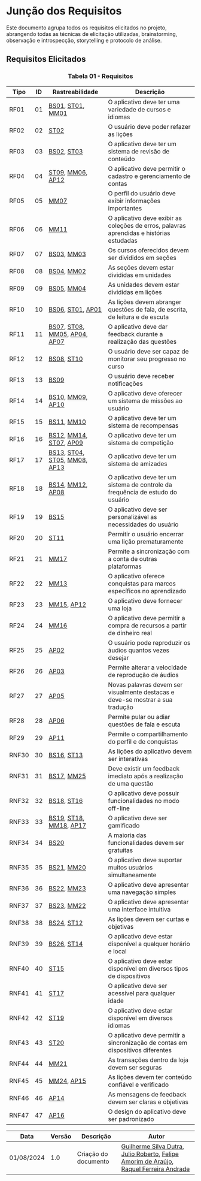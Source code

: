 # Junção dos Requisitos

Este documento agrupa todos os requisitos elicitados no projeto, abrangendo todas as técnicas de elicitação utilizadas, brainstorming, observação e introspecção, storytelling e protocolo de análise.

## Requisitos Elicitados

<center>

### Tabela 01 - Requisitos

| Tipo | ID | Rastreabilidade | Descrição |
| - | - | - | - |
| RF01 | 01 | [BS01](brainstorm.md#tabela-01-requisitos-funcionais), [ST01](storytelling.md#tabela-01-requisitos-funcionais), [MM01](observacao.md#tabela-01-requisitos-funcionais) | O aplicativo deve ter uma variedade de cursos e idiomas |
| RF02 | 02 | [ST02](storytelling.md#tabela-01-requisitos-funcionais) | O usuário deve poder refazer as lições |
| RF03 | 03 | [BS02](brainstorm.md#tabela-01-requisitos-funcionais), [ST03](storytelling.md#tabela-01-requisitos-funcionais) | O aplicativo deve ter um sistema de revisão de conteúdo |
| RF04 | 04 | [ST09](storytelling.md#tabela-01-requisitos-funcionais), [MM06](observacao.md#tabela-01-requisitos-funcionais), [AP12](protocolo.md#tabela-01-requisitos-funcionais) | O aplicativo deve permitir o cadastro e gerenciamento de contas |
| RF05 | 05 | [MM07](observacao.md#tabela-01-requisitos-funcionais) | O perfil do usuário deve exibir informações importantes |
| RF06 | 06 | [MM11](observacao.md#tabela-01-requisitos-funcionais) | O aplicativo deve exibir as coleções de erros, palavras aprendidas e histórias estudadas |
| RF07 | 07 | [BS03](brainstorm.md#tabela-01-requisitos-funcionais), [MM03](observacao.md#tabela-01-requisitos-funcionais) | Os cursos oferecidos devem ser divididos em seções |
| RF08 | 08 | [BS04](brainstorm.md#tabela-01-requisitos-funcionais), [MM02](observacao.md#tabela-01-requisitos-funcionais) | As seções devem estar divididas em unidades |
| RF09 | 09 | [BS05](brainstorm.md#tabela-01-requisitos-funcionais), [MM04](observacao.md#tabela-01-requisitos-funcionais) | As unidades devem estar divididas em lições |
| RF10 | 10 | [BS06](brainstorm.md#tabela-01-requisitos-funcionais), [ST01](storytelling.md#tabela-01-requisitos-funcionais), [AP01](protocolo.md#tabela-01-requisitos-funcionais) | As lições devem abranger questões de fala, de escrita, de leitura e de escuta |
| RF11 | 11 | [BS07](brainstorm.md#tabela-01-requisitos-funcionais), [ST08](storytelling.md#tabela-01-requisitos-funcionais), [MM05](observacao.md#tabela-01-requisitos-funcionais), [AP04](protocolo.md#tabela-01-requisitos-funcionais), [AP07](protocolo.md#tabela-01-requisitos-funcionais) | O aplicativo deve dar feedback durante a realização das questões |
| RF12 | 12 | [BS08](brainstorm.md#tabela-01-requisitos-funcionais), [ST10](storytelling.md#tabela-01-requisitos-funcionais) | O usuário deve ser capaz de monitorar seu progresso no curso |
| RF13 | 13 | [BS09](brainstorm.md#tabela-01-requisitos-funcionais) | O usuário deve receber notificações |
| RF14 | 14 | [BS10](brainstorm.md#tabela-01-requisitos-funcionais), [MM09](observacao.md#tabela-01-requisitos-funcionais), [AP10](protocolo.md#tabela-01-requisitos-funcionais) | O aplicativo deve oferecer um sistema de missões ao usuário |
| RF15 | 15 | [BS11](brainstorm.md#tabela-01-requisitos-funcionais), [MM10](observacao.md#tabela-01-requisitos-funcionais) | O aplicativo deve ter um sistema de recompensas |
| RF16 | 16 | [BS12](brainstorm.md#tabela-01-requisitos-funcionais), [MM14](observacao.md#tabela-01-requisitos-funcionais), [ST07](storytelling.md#tabela-01-requisitos-funcionais), [AP09](protocolo.md#tabela-01-requisitos-funcionais) | O aplicativo deve ter um sistema de competição |
| RF17 | 17 | [BS13](brainstorm.md#tabela-01-requisitos-funcionais), [ST04](storytelling.md#tabela-01-requisitos-funcionais), [ST05](storytelling.md#tabela-01-requisitos-funcionais), [MM08](observacao.md#tabela-01-requisitos-funcionais), [AP13](protocolo.md#tabela-01-requisitos-funcionais) | O aplicativo deve ter um sistema de amizades |
| RF18 | 18 | [BS14](brainstorm.md#tabela-01-requisitos-funcionais), [MM12](observacao.md#tabela-01-requisitos-funcionais), [AP08](protocolo.md#tabela-01-requisitos-funcionais) | O aplicativo deve ter um sistema de controle da frequência de estudo do usuário |
| RF19 | 19 | [BS15](brainstorm.md#tabela-01-requisitos-funcionais) | O aplicativo deve ser personalizável as necessidades do usuário |
| RF20 | 20 | [ST11](storytelling.md#tabela-01-requisitos-funcionais) | Permitir o usuário encerrar uma lição prematuramente |
| RF21 | 21 | [MM17](observacao.md#tabela-01-requisitos-funcionais) | Permite a sincronização com a conta de outras plataformas |
| RF22 | 22 | [MM13](observacao.md#tabela-01-requisitos-funcionais) | O aplicativo oferece conquistas para marcos específicos no aprendizado |
| RF23 | 23 | [MM15](observacao.md#tabela-01-requisitos-funcionais), [AP12](protocolo.md#tabela-01-requisitos-funcionais) | O aplicativo deve fornecer uma loja |
| RF24 | 24 | [MM16](observacao.md#tabela-01-requisitos-funcionais) | O aplicativo deve permitir a compra de recursos a partir de dinheiro real |
| RF25 | 25 | [AP02](protocolo.md#tabela-01-requisitos-funcionais) | O usuário pode reproduzir os áudios quantos vezes desejar |
| RF26 | 26 | [AP03](protocolo.md#tabela-01-requisitos-funcionais) | Permite alterar a velocidade de reprodução de áudios |
| RF27 | 27 | [AP05](protocolo.md#tabela-01-requisitos-funcionais) | Novas palavras devem ser visualmente destacas e deve-se mostrar a sua tradução |
| RF28 | 28 | [AP06](protocolo.md#tabela-01-requisitos-funcionais) | Permite pular ou adiar questões de fala e escuta |
| RF29 | 29 | [AP11](protocolo.md#tabela-01-requisitos-funcionais) | Permite o compartilhamento do perfil e de conquistas |
| RNF30 | 30 | [BS16](brainstorm.md#tabela-02-requisitos-nao-funcionais), [ST13](storytelling.md#tabela-02-requisitos-nao-funcionais) | As lições do aplicativo devem ser interativas |
| RNF31 | 31 | [BS17](brainstorm.md#tabela-02-requisitos-nao-funcionais), [MM25](observacao.md#tabela-02-requisitos-nao-funcionais) | Deve existir um feedback imediato após a realização de uma questão |
| RNF32 | 32 | [BS18](brainstorm.md#tabela-02-requisitos-nao-funcionais), [ST16](storytelling.md#tabela-02-requisitos-nao-funcionais) | O aplicativo deve possuir funcionalidades no modo off-line |
| RNF33 | 33 | [BS19](brainstorm.md#tabela-02-requisitos-nao-funcionais), [ST18](storytelling.md#tabela-02-requisitos-nao-funcionais), [MM18](observacao.md#tabela-02-requisitos-nao-funcionais), [AP17](protocolo.md#tabela-02-requisitos-nao-funcionais) | O aplicativo deve ser gamificado |
| RNF34 | 34 | [BS20](brainstorm.md#tabela-02-requisitos-nao-funcionais) | A maioria das funcionalidades devem ser gratuitas |
| RNF35 | 35 | [BS21](brainstorm.md#tabela-02-requisitos-nao-funcionais), [MM20](observacao.md#tabela-02-requisitos-nao-funcionais) | O aplicativo deve suportar muitos usuários simultaneamente |
| RNF36 | 36 | [BS22](brainstorm.md#tabela-02-requisitos-nao-funcionais), [MM23](observacao.md#tabela-02-requisitos-nao-funcionais) | O aplicativo deve apresentar uma navegação simples |
| RNF37 | 37 | [BS23](brainstorm.md#tabela-02-requisitos-nao-funcionais), [MM22](observacao.md#tabela-02-requisitos-nao-funcionais) | O aplicativo deve apresentar uma interface intuitiva |
| RNF38 | 38 | [BS24](brainstorm.md#tabela-02-requisitos-nao-funcionais), [ST12](storytelling.md#tabela-02-requisitos-nao-funcionais) | As lições devem ser curtas e objetivas |
| RNF39 | 39 | [BS26](brainstorm.md#tabela-02-requisitos-nao-funcionais), [ST14](storytelling.md#tabela-02-requisitos-nao-funcionais) | O aplicativo deve estar disponível a qualquer horário e local |
| RNF40 | 40 | [ST15](storytelling.md#tabela-02-requisitos-nao-funcionais) | O aplicativo deve estar disponível em diversos tipos de dispositivos |
| RNF41 | 41 | [ST17](storytelling.md#tabela-02-requisitos-nao-funcionais) | O aplicativo deve ser acessível para qualquer idade |
| RNF42 | 42 | [ST19](storytelling.md#tabela-02-requisitos-nao-funcionais) | O aplicativo deve estar disponível em diversos idiomas |
| RNF43 | 43 | [ST20](storytelling.md#tabela-02-requisitos-nao-funcionais) | O aplicativo deve permitir a sincronização de contas em dispositivos diferentes |
| RNF44 | 44 | [MM21](observacao.md#tabela-02-requisitos-nao-funcionais) | As transações dentro da loja devem ser seguras |
| RNF45 | 45 | [MM24](observacao.md#tabela-02-requisitos-nao-funcionais), [AP15](protocolo.md#tabela-02-requisitos-nao-funcionais) | As lições devem ter conteúdo confiável e verificado |
| RNF46 | 46 | [AP14](protocolo.md#tabela-02-requisitos-nao-funcionais) | As mensagens de feedback devem ser claras e objetivas |
| RNF47 | 47 | [AP16](protocolo.md#tabela-02-requisitos-nao-funcionais) | O design do aplicativo deve ser padronizado |


</center>

| Data | Versão | Descrição | Autor |
| ---- | ------ | --------- | ----- |
| 01/08/2024 | 1.0 | Criação do documento | [Guilherme Silva Dutra](https://github.com/GuiDutra21), [Julio Roberto](https://github.com/JulioR2022), [Felipe Amorim de Araújo](https://github.com/lipeaaraujo), [Raquel Ferreira Andrade](https://github.com/raquel-andrade) |